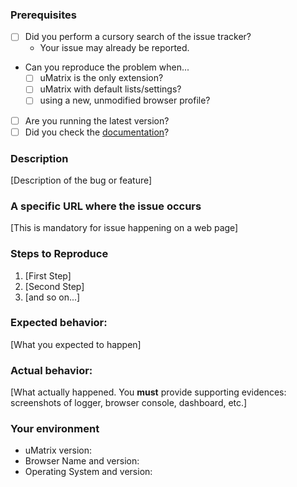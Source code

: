 ### Prerequisites

* [ ] Did you perform a cursory search of the issue tracker?
    * Your issue may already be reported.
* Can you reproduce the problem when...
    * [ ] uMatrix is the only extension?
    * [ ] uMatrix with default lists/settings?
    * [ ] using a new, unmodified browser profile?
* [ ] Are you running the latest version?
* [ ] Did you check the [documentation](https://github.com/gorhill/uMatrix/wiki)?

### Description

[Description of the bug or feature]

### A specific URL where the issue occurs

[This is mandatory for issue happening on a web page]

### Steps to Reproduce

1. [First Step]
2. [Second Step]
3. [and so on...]

### Expected behavior:

[What you expected to happen]

### Actual behavior:

[What actually happened. You **must** provide supporting evidences: screenshots of logger, browser console, dashboard, etc.]

### Your environment

* uMatrix version:
* Browser Name and version:
* Operating System and version:
